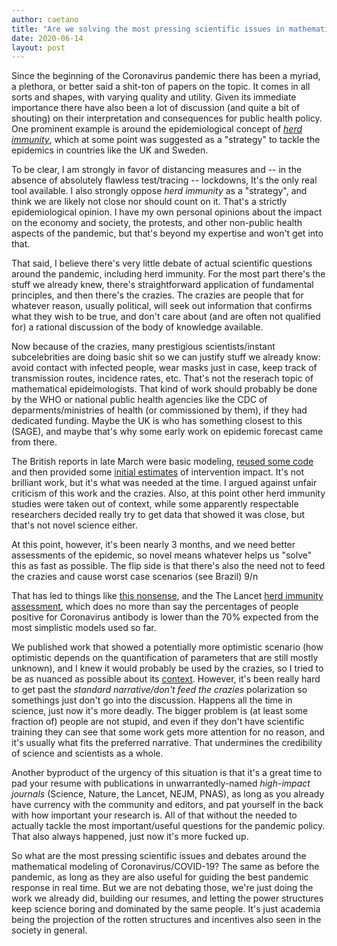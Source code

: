 ```yaml
---
author: caetano
title: "Are we solving the most pressing scientific issues in mathematical modeling of Coronavirus? (for the most part no, we are not)"
date: 2020-06-14
layout: post
---
```


Since the beginning of the Coronavirus pandemic there has been a myriad, a plethora, or better said a shit-ton of papers on the topic. It comes in all sorts and shapes, with varying quality and utility. Given its immediate importance there have also been a lot of discussion (and quite a bit of shouting) on their interpretation and consequences for public health policy. One prominent example is around the epidemiological concept of [_herd immunity_](https://twitter.com/ArisKatzourakis/status/1271209625157881857?s=20), which at some point was suggested as a "strategy" to tackle the epidemics in countries like the UK and Sweden.

To be clear, I am strongly in favor of distancing measures and -- in the absence of absolutely flawless test/tracing -- lockdowns, It's the only real tool available. I also strongly oppose _herd immunity_ as a "strategy", and think we are likely not close nor should count on it. That's a strictly epidemiological opinion. I have my own personal opinions about the impact on the economy and society, the protests, and other non-public health aspects of the pandemic, but that's beyond my expertise and won't get into that.

That said, I believe there's very little debate of actual scientific questions around the pandemic, including herd immunity. For the most part there's the stuff we already knew, there's straightforward application of fundamental principles, and then there's the crazies. The crazies are people that for whatever reason, usually political, will seek out information that confirms what they wish to be true, and don't care about (and are often not qualified for) a rational discussion of the body of knowledge available.

Now because of the crazies, many prestigious scientists/instant subcelebrities are doing basic shit so we can justify stuff we already know: avoid contact with infected people, wear masks just in case, keep track of transmission routes, incidence rates, etc. That's not the reserach topic of mathematical epideimologists. That kind of work should probably be done by the WHO or national public health agencies like the CDC of deparments/ministries of health (or commissioned by them), if they had dedicated funding. Maybe the UK is who has something closest to this (SAGE), and maybe that's why some early work on epidemic forecast came from there.

The British reports in late March were basic modeling, [reused some code](https://www.imperial.ac.uk/mrc-global-infectious-disease-analysis/covid-19/report-12-global-impact-covid-19/) and then provided some [initial estimates](https://www.imperial.ac.uk/mrc-global-infectious-disease-analysis/covid-19/report-13-europe-npi-impact/) of intervention impact. It's not brilliant work, but it's what was needed at the time. I argued against unfair criticism of this work and the crazies. Also, at this point other herd immunity studies were taken out of context, while some apparently respectable researchers decided really try to get data that showed it was close, but that's not novel science either.

At this point, however, it's been nearly 3 months, and we need better assessments of the epidemic, so novel means whatever helps us "solve" this as fast as possible. The flip side is that there's also the need not to feed the crazies and cause worst case scenarios (see Brazil) 9/n

That has led to things like [this nonsense](https://www.pnas.org/content/early/2020/06/10/2009637117), and the The Lancet [herd immunity assessment](https://www.thelancet.com/journals/lancet/article/PIIS0140-67362031357-X/fulltext), which does no more than say the percentages of people positive for Coronavirus antibody is lower than the 70% expected from the most simplistic models used so far.


We published work that showed a potentially more optimistic scenario (how optimistic depends on the quantification of parameters that are still mostly unknown), and I knew it would probably be used by the crazies, so I tried to be as nuanced as possible about its [context](https://twitter.com/caesoma/status/1257762721317224448?s=20). However, it's been really hard to get past the _standard narrative/don't feed the crazies_ polarization so somethings just don't go into the discussion. Happens all the time in science, just now it's more deadly. The bigger problem is (at least some fraction of) people are not stupid, and even if they don't have scientific training they can see that some work gets more attention for no reason, and it's usually what fits the preferred narrative. That undermines the credibility of science and scientists as a whole.

Another byproduct of the urgency of this situation is that it's a great time to pad your resume with publications in unwarrantedly-named _high-impact journals_ (Science, Nature, the Lancet, NEJM, PNAS), as long as you already have currency with the community and editors, and pat yourself in the back with how important your research is. All of that without the needed to actually tackle the most important/useful questions for the pandemic policy. That also always happened, just now it's more fucked up.

So what are the most pressing scientific issues and debates around the mathematical modeling of Coronavirus/COVID-19? The same as before the pandemic, as long as they are also useful for guiding the best pandemic response in real time. But we are not debating those, we're just doing the work we already did, building our resumes, and letting the power structures keep science boring and dominated by the same people. It's just academia being the
projection of the rotten structures and incentives also seen in the society in general.

<!-- [//]: # (comment) -->
<!-- `-- caetano, {{ page.date | date: "%Y-%m-%d" }}` -->
